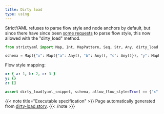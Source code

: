 ```yaml
---
title: Dirty load
type: using
---
```



StrictYAML refuses to parse flow style and node anchors
by default, but since there have since been
[some requests](https://github.com/crdoconnor/strictyaml/issues/38)
to parse flow style, this now allowed with the "dirty_load" method.




```python
from strictyaml import Map, Int, MapPattern, Seq, Str, Any, dirty_load

schema = Map({"x": Map({"a": Any(), "b": Any(), "c": Any()}), "y": MapPattern(Str(), Str()), "z": Seq(Str())})

```



Flow style mapping:

```yaml
x: { a: 1, b: 2, c: 3 }
y: {}
z: []

```


```python
assert dirty_load(yaml_snippet, schema, allow_flow_style=True) == {"x": {"a": "1", "b": "2", "c": "3"}, "y": {}, "z": []}

```






{{< note title="Executable specification" >}}
Page automatically generated from <a href="https://github.com/crdoconnor/strictyaml/blob/master/hitch/story/dirty-load.story">dirty-load.story</a>.
{{< /note >}}